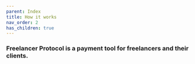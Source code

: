 ```yaml
---
parent: Index
title: How it works
nav_order: 2
has_children: true
---
```


### Freelancer Protocol is a payment tool for freelancers and their clients.

